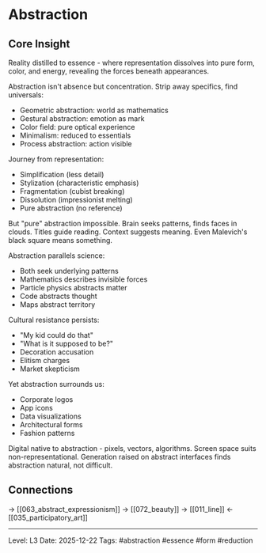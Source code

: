 # Abstraction

## Core Insight
Reality distilled to essence - where representation dissolves into pure form, color, and energy, revealing the forces beneath appearances.

Abstraction isn't absence but concentration. Strip away specifics, find universals:
- Geometric abstraction: world as mathematics
- Gestural abstraction: emotion as mark
- Color field: pure optical experience
- Minimalism: reduced to essentials
- Process abstraction: action visible

Journey from representation:
- Simplification (less detail)
- Stylization (characteristic emphasis)
- Fragmentation (cubist breaking)
- Dissolution (impressionist melting)
- Pure abstraction (no reference)

But "pure" abstraction impossible. Brain seeks patterns, finds faces in clouds. Titles guide reading. Context suggests meaning. Even Malevich's black square means something.

Abstraction parallels science:
- Both seek underlying patterns
- Mathematics describes invisible forces
- Particle physics abstracts matter
- Code abstracts thought
- Maps abstract territory

Cultural resistance persists:
- "My kid could do that"
- "What is it supposed to be?"
- Decoration accusation
- Elitism charges
- Market skepticism

Yet abstraction surrounds us:
- Corporate logos
- App icons
- Data visualizations
- Architectural forms
- Fashion patterns

Digital native to abstraction - pixels, vectors, algorithms. Screen space suits non-representational. Generation raised on abstract interfaces finds abstraction natural, not difficult.

## Connections
→ [[063_abstract_expressionism]]
→ [[072_beauty]]
→ [[011_line]]
← [[035_participatory_art]]

---
Level: L3
Date: 2025-12-22
Tags: #abstraction #essence #form #reduction